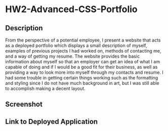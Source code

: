 # HW2-Advanced-CSS-Portfolio

## Description 
From the perspective of a potential employee, I present a website that acts as a deployed portfolio which
displays a small description of myself, examples of previous projects I had worked on, methods of 
contacting me, and a way of getting my resume. The website provides the basic information about myself
so that an employer can get an idea of what I am capable of doing and if I would be a good fit for their
business, as well as providing a way to look more into myself through my contacts and resume. I had some 
trouble in getting certain things working such as the formatting and styling since I do not have much
background in art, but I was still able to accomplish making a decent layout. 

## Screenshot 

## Link to Deployed Application 